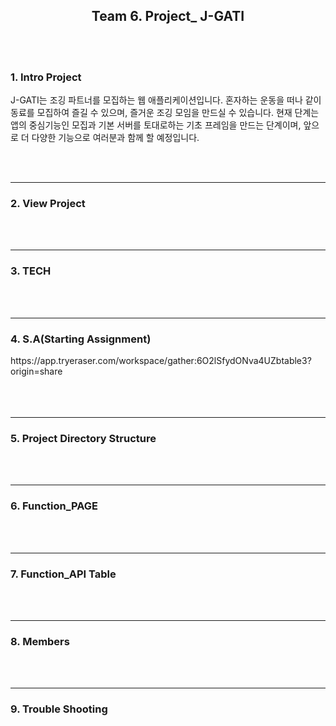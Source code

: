 <h2 align="center">Team 6. Project_ J-GATI</h2>
<br>
<br>
<h3 align="left">1. Intro Project</h3>
<div>
<p>
J-GATI는 조깅 파트너를 모집하는 웹 애플리케이션입니다.
혼자하는 운동을 떠나 같이 동료를 모집하여 즐길 수 있으며, 
즐거운 조깅 모임을 만드실 수 있습니다.
현재 단계는 앱의 중심기능인 모집과 기본 서버를 토대로하는 기초 프레임을 만드는 단계이며,
앞으로 더 다양한 기능으로 여러분과 함께 할 예정입니다.
</p>
</div>
<br>
<br>
<hr/>
<h3 align="left">2. View Project</h3>
<br>
<br>
<hr/>
<h3 align="left">3. TECH</h3>
<br>
<br>
<hr/>
<h3 align="left">4. S.A(Starting Assignment)</h3>
  https://app.tryeraser.com/workspace/gather:6O2lSfydONva4UZbtable3?origin=share
<br>
<br>
<br>
<br>
<hr/>
<h3 align="left">5. Project Directory Structure</h3>
<br>
<br>
<hr/>
<h3 align="left">6. Function_PAGE</h3>
<br>
<br>
<hr/>
<h3 align="left">7. Function_API Table</h3>
<br>
<br>
<hr/>
<h3 align="left">8. Members</h3>
<br>
<br>
<hr/>
<h3 align="left">9. Trouble Shooting</h3>

